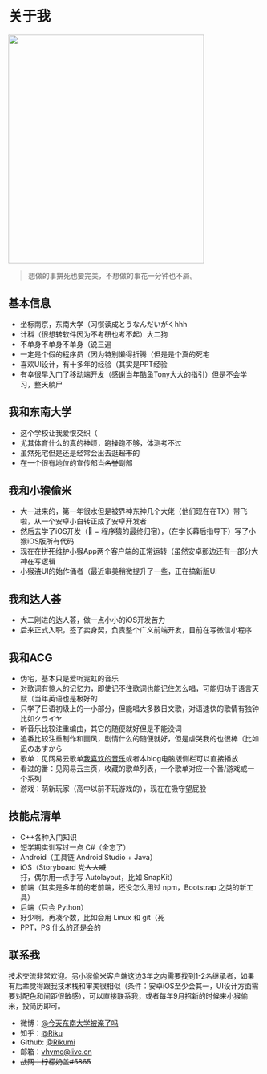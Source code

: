 # 关于我

<img width="390" height="456" src="http://static.myseu.cn/2017-07-07-sizuru.png" class="moe">

> 想做的事拼死也要完美，不想做的事花一分钟也不屑。

## 基本信息
- 坐标南京，东南大学（习惯读成とうなんだいがくhhh
- 计科（很想转软件因为不考研也考不起）大二狗
- 不单身不单身不单身（说三遍
- 一定是个假的程序员（因为特别懒得折腾（但是是个真的死宅
- 喜欢UI设计，有十多年的经验（其实是PPT经验
- 有幸很早入门了移动端开发（感谢当年酷鱼Tony大大的指引）但是不会学习，整天躺尸

## 我和东南大学
- 这个学校让我爱恨交织（
- 尤其体育什么的真的神烦，跑操跑不够，体测考不过
- 虽然死宅但是还是经常会出去逛~~超市~~的
- 在一个很有地位的宣传部当~~名誉~~副部

## 我和小猴偷米
- 大一进来的，第一年很水但是被界神东神几个大佬（他们现在在TX）带飞啦，从一个安卓小白转正成了安卓开发者
- 然后去学了iOS开发（🍎 = 程序猿的最终归宿），（在学长幕后指导下）写了小猴iOS版所有代码
- 现在在~~拼死~~维护小猴App两个客户端的正常运转（虽然安卓那边还有一部分大神在写逻辑
- 小猴~~渣~~UI的始作俑者（最近审美稍微提升了一些，正在搞新版UI

## 我和达人荟
- 大二刚进的达人荟，做一点小小的iOS开发苦力
- 后来正式入职，签了卖身契，负责整个广义前端开发，目前在写微信小程序

## 我和ACG
- 伪宅，基本只是爱听霓虹的音乐
- 对歌词有惊人的记忆力，即使记不住歌词也能记住怎么唱，可能归功于语言天赋（当年英语也是极好的
- 只学了日语初级上的一小部分，但能唱大多数日文歌，对语速快的歌情有独钟比如クライヤ
- 听音乐比较注重编曲，其它的随便就好但是不能没词
- 追番比较注重制作和画风，剧情什么的随便就好，但是虐哭我的也很棒（比如凪のあすから
- 歌单：见网易云歌单[我喜欢的音乐](http://music.163.com/playlist/16249817/18769885)或者本blog电脑版侧栏可以直接播放
- 看过的番：见网易云主页，收藏的歌单列表，一个歌单对应一个番/游戏或一个系列
- 游戏：萌新玩家（高中以前不玩游戏的），现在在吸守望屁股

## 技能点清单
- C++各种入门知识
- 短学期实训写过一点 C#（全忘了）
- Android（工具链 Android Studio + Java）
- iOS（Storyboard 党~~人人喊打~~，偶尔用一点手写 Autolayout，比如 SnapKit）
- 前端（其实是多年前的老前端，还没怎么用过 npm，Bootstrap 之类的新工具）
- 后端（只会 Python）
- 好少啊，再凑个数，比如会用 Linux 和 git（死
- PPT，PS 什么的还是会的

## 联系我
技术交流非常欢迎。另小猴偷米客户端这边3年之内需要找到1-2名继承者，如果有后辈觉得跟我技术栈和审美很相似（条件：安卓iOS至少会其一，UI设计方面需要对配色和间距很敏感），可以直接联系我，或者每年9月招新的时候来小猴偷米，投简历即可。
- 微博：[@今天东南大学被淹了吗](https://weibo.com/vhyme)
- 知乎：[@Riku](https://zhihu.com/people/vhyme)
- Github: [@Rikumi](https://github.com/rikumi)
- 邮箱：[vhyme@live.cn](mailto:vhyme@live.cn)
- ~~战网：柠檬奶盖#5865~~
